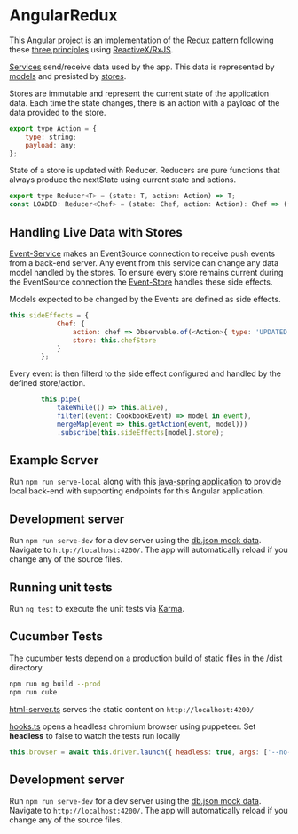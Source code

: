# AngularRedux

This Angular project is an implementation of the [Redux pattern](https://redux.js.org/) following these [three principles](https://redux.js.org/introduction/threeprinciples) using [ReactiveX/RxJS](https://github.com/ReactiveX/rxjs).

[Services](https://github.com/bgw7/ng-redux/tree/master/src/app/shared/service) send/receive data used by the app. This data is represented by [models](https://github.com/bgw7/ng-redux/tree/master/src/app/shared/model) and presisted by [stores](https://github.com/bgw7/ng-redux/tree/master/src/app/shared/state).

Stores are immutable and represent the current state of the application data. Each time the state changes, there is an action with a payload of the data provided to the store.
```javascript
export type Action = {
    type: string;
    payload: any;
};
```

State of a store is updated with Reducer. Reducers are pure functions that always produce the nextState using current state and actions.
```javascript
export type Reducer<T> = (state: T, action: Action) => T;
const LOADED: Reducer<Chef> = (state: Chef, action: Action): Chef => ({ ...action.payload });
```

## Handling Live Data with Stores

[Event-Service](https://github.com/bgw7/ng-redux/blob/master/src/app/shared/service/cookbook-event.service.ts) makes an EventSource connection to receive push events from a back-end server. Any event from this service can change any data model handled by the stores. To ensure every store remains current during the EventSource connection the [Event-Store](https://github.com/bgw7/ng-redux/blob/master/src/app/shared/state/cookbook-event.store.ts) handles these side effects.

Models expected to be changed by the Events are defined as side effects.
```javascript
this.sideEffects = {
            Chef: {
                action: chef => Observable.of(<Action>{ type: 'UPDATED', payload: chef }),
                store: this.chefStore
            }
        };
```

Every event is then filterd to the side effect configured and handled by the defined store/action.
```javascript
        this.pipe(
            takeWhile(() => this.alive),
            filter((event: CookbookEvent) => model in event),
            mergeMap(event => this.getAction(event, model)))
            .subscribe(this.sideEffects[model].store);
```

## Example Server
Run `npm run serve-local` along with this [java-spring application](https://github.com/bgw7/cookbook) to provide local back-end with supporting endpoints for this Angular application.


## Development server

Run `npm run serve-dev` for a dev server using the [db.json mock data](https://github.com/bgw7/ng-redux/blob/master/db.json). Navigate to `http://localhost:4200/`. The app will automatically reload if you change any of the source files.


## Running unit tests

Run `ng test` to execute the unit tests via [Karma](https://karma-runner.github.io).

## Cucumber Tests

The cucumber tests depend on a production build of static files in the /dist directory.
```bash
npm run ng build --prod
npm run cuke
```

[html-server.ts](https://github.com/bgw7/ng-redux/blob/master/features/support/html-server.ts) serves the static content on `http://localhost:4200/`

[hooks.ts](https://github.com/bgw7/ng-redux/blob/master/features/support/hooks.ts) opens a headless chromium browser using puppeteer.
Set **headless** to false to watch the tests run locally
```javascript
this.browser = await this.driver.launch({ headless: true, args: ['--no-sandbox', '--disable-setuid-sandbox'] });
```

## Development server

Run `npm run serve-dev` for a dev server using the [db.json mock data](https://github.com/bgw7/ng-redux/blob/master/db.json). Navigate to `http://localhost:4200/`. The app will automatically reload if you change any of the source files.